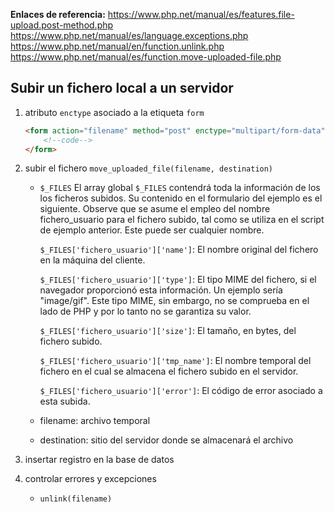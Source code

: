 **Enlaces de referencia:**
https://www.php.net/manual/es/features.file-upload.post-method.php
https://www.php.net/manual/es/language.exceptions.php
https://www.php.net/manual/en/function.unlink.php
https://www.php.net/manual/es/function.move-uploaded-file.php

## Subir un fichero local a un servidor
1. atributo `enctype` asociado a la etiqueta `form`
    ```html
    <form action="filename" method="post" enctype="multipart/form-data">
        <!--code-->
    </form>
    ```

2. subir el fichero `move_uploaded_file(filename, destination)`
    - `$_FILES`
        El array global `$_FILES` contendrá toda la información de los los ficheros subidos. Su contenido en el formulario del ejemplo es el siguiente. Observe que se asume el empleo del nombre fichero_usuario para el fichero subido, tal como se utiliza en el script de ejemplo anterior. Este puede ser cualquier nombre.

        `$_FILES['fichero_usuario']['name']`: El nombre original del fichero en la máquina del cliente.

        `$_FILES['fichero_usuario']['type']`: El tipo MIME del fichero, si el navegador proporcionó esta información. Un ejemplo sería "image/gif". Este tipo MIME, sin embargo, no se comprueba en el lado de PHP y por lo tanto no se garantiza su valor.

        `$_FILES['fichero_usuario']['size']`: El tamaño, en bytes, del fichero subido.

        `$_FILES['fichero_usuario']['tmp_name']`: El nombre temporal del fichero en el cual se almacena el fichero subido en el servidor.

        `$_FILES['fichero_usuario']['error']`: El código de error asociado a esta subida.

    - filename: archivo temporal

    - destination: sitio del servidor donde se almacenará el archivo

3. insertar registro en la base de datos

4. controlar errores y excepciones
    - `unlink(filename)`

